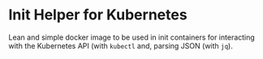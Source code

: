 # Init Helper for Kubernetes

Lean and simple docker image to be used in init containers for interacting with the Kubernetes API (with `kubectl` and, parsing JSON (with `jq`).
